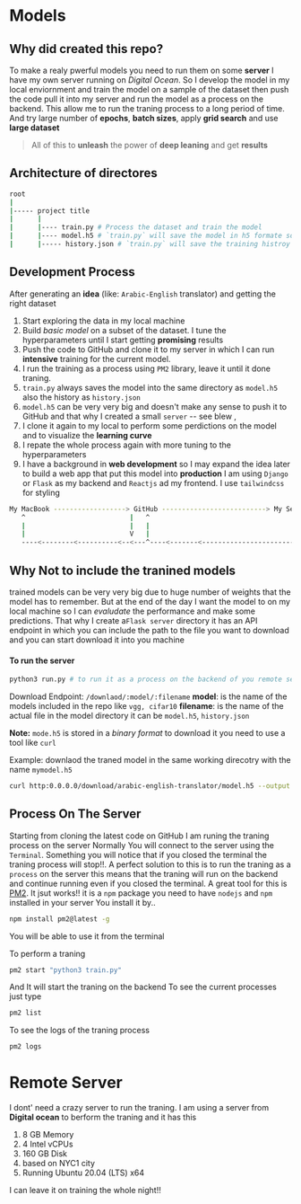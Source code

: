# Models

## Why did created this repo?

To make a realy pwerful models you need to run them on some **server** I have my own server running on _Digital Ocean_.
So I develop the model in my local enviornment and train the model on a sample of the dataset then push the code
pull it into my server and run the model as a process on the backend. This allow me to run the traning process to a long period of time. And try large number of **epochs**, **batch sizes**, apply **grid search** and use **large dataset**

> All of this to **unleash** the power of **deep leaning** and get **results**

## Architecture of directores

```bash
root
|
|----- project title
|      |
|      |---- train.py # Process the dataset and train the model
|      |---- model.h5 # `train.py` will save the model in h5 formate so I can use it locally in my macine
|      |----- history.json # `train.py` will save the training histroy into a jons file to visualize it after the training is done


```

## Development Process

After generating an **idea** (like: `Arabic-English` translator) and getting the right dataset

1. Start exploring the data in my local machine
2. Build _basic model_ on a subset of the dataset. I tune the hyperparameters until I start getting **promising** results
3. Push the code to GitHub and clone it to my server in which I can run **intensive** training for the current model.
4. I run the training as a process using `PM2` library, leave it until it done traning.
5. `train.py` always saves the model into the same directory as `model.h5` also the history as `history.json`
6. `model.h5` can be very very big and doesn't make any sense to push it to GitHub and that why I created a small `server` -- see blew ,
7. I clone it again to my local to perform some perdictions on the model and to visualize the **learning curve**
8. I repate the whole process again with more tuning to the hyperparameters
9. I have a background in **web development** so I may expand the idea later to build a web app that put this model into **production**
   I am using `Django` or `Flask` as my backend and `Reactjs` ad my frontend. I use `tailwindcss` for styling

```bash
My MacBook ------------------> GitHub --------------------------> My Server
   ^                          |   ^                                     |
   |                          |   |                                     |
   |                          V   |                                     |
   ----<--------<----------<--<---^----<-------<-----------------------<-
```

## Why Not to include the tranined models

trained models can be very very big due to huge number of weights that the model has to remember. But at the end of the day I want the model to on my local machine so I can _evaludate_ the performance and make some predictions.
That why I create a`Flask server` directory it has an API endpoint in which you can include the path to the file you want to download and you can start download it into you machine

#### To run the server

```bash
python3 run.py # to run it as a process on the backend of you remote server `pm2 start "python3 run.py"`
```

Download Endpoint: `/downlaod/:model/:filename`
**model**: is the name of the models included in the repo like `vgg, cifar10`
**filename**: is the name of the actual file in the model directory it can be `model.h5`, `history.json`

**Note:**
`mode.h5` is stored in a _binary format_ to download it you need to use a tool like `curl`

Example:
downlaod the traned model in the same working direcotry with the name `mymodel.h5`

```bash
curl http:0.0.0.0/download/arabic-english-translator/model.h5 --output mymodel.h5
```

## Process On The Server

Starting from cloning the latest code on GitHub I am runing the traning process on the server
Normally You will connect to the server using the `Terminal`. Something you will notice that if you closed the
terminal the traning process will stop!!. A perfect solution to this is to run the traning as a `process` on the server
this means that the traning will run on the backend and continue running even if you closed the terminal.
A great tool for this is [PM2](https://pm2.keymetrics.io/docs/usage/quick-start/). It jsut works!!
it is a `npm` package you need to have `nodejs` and `npm` installed in your server
You install it by..

```bash
npm install pm2@latest -g
```

You will be able to use it from the terminal

To perform a traning

```bash
pm2 start "python3 train.py"
```

And It will start the traning on the backend
To see the current processes just type

```bash
pm2 list
```

To see the logs of the traning process

```bash
pm2 logs
```

# Remote Server

I dont' need a crazy server to run the traning. I am using a server from **Digital ocean** to berform the traning
and it has this

1.  8 GB Memory
2.  4 Intel vCPUs
3.  160 GB Disk
4.  based on NYC1 city
5.  Running Ubuntu 20.04 (LTS) x64

I can leave it on training the whole night!!
